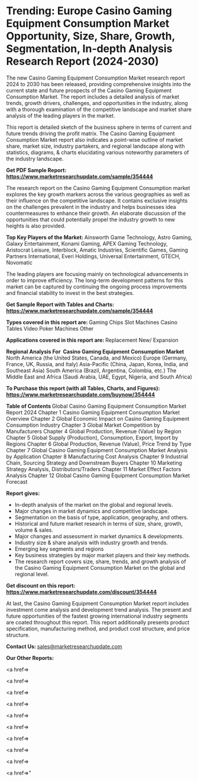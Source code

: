 # Trending: Europe Casino Gaming Equipment Consumption Market Opportunity, Size, Share, Growth, Segmentation, In-depth Analysis Research Report (2024-2030)

The new Casino Gaming Equipment Consumption Market research report 2024 to 2030 has been released, providing comprehensive insights into the current state and future prospects of the Casino Gaming Equipment Consumption Market. The report includes a detailed analysis of market trends, growth drivers, challenges, and opportunities in the industry, along with a thorough examination of the competitive landscape and market share analysis of the leading players in the market.

This report is detailed sketch of the business sphere in terms of current and future trends driving the profit matrix. The Casino Gaming Equipment Consumption Market report also indicates a point-wise outline of market share, market size, industry partakers, and regional landscape along with statistics, diagrams, &amp; charts elucidating various noteworthy parameters of the industry landscape.

<strong><b>Get PDF Sample Report: <a href=https://www.marketresearchupdate.com/sample/354444>https://www.marketresearchupdate.com/sample/354444</a></b></strong>

The research report on the Casino Gaming Equipment Consumption market explores the key growth markers across the various geographies as well as their influence on the competitive landscape. It contains exclusive insights on the challenges prevalent in the industry and helps businesses idea countermeasures to enhance their growth. An elaborate discussion of the opportunities that could potentially propel the industry growth to new heights is also provided.

<strong><b>Top Key Players of the Market:
</b></strong>Ainsworth Game Technology, Astro Gaming, Galaxy Entertainment, Konami Gaming, APEX Gaming Technology, Aristocrat Leisure, Interblock, Amatic Industries, Scientific Games, Gaming Partners International, Everi Holdings, Universal Entertainment, GTECH, Novomatic<strong><b>
</b></strong>

The leading players are focusing mainly on technological advancements in order to improve efficiency. The long-term development patterns for this market can be captured by continuing the ongoing process improvements and financial stability to invest in the best strategies.

<strong><b>Get Sample Report with Tables and Charts: <a href=https://www.marketresearchupdate.com/sample/354444>https://www.marketresearchupdate.com/sample/354444</a></b></strong>

<strong><b>Types covered in this report are:
</b></strong>Gaming Chips
Slot Machines
Casino Tables
Video Poker Machines
Other<strong><b>
</b></strong>

<strong><b>Applications covered in this report are:
</b></strong>Replacement
New/ Expansion<strong><b>
</b></strong>

<strong><b>Regional Analysis For  Casino Gaming Equipment Consumption Market</b></strong><strong><b>
</b></strong>North America (the United States, Canada, and Mexico)
Europe (Germany, France, UK, Russia, and Italy)
Asia-Pacific (China, Japan, Korea, India, and Southeast Asia)
South America (Brazil, Argentina, Colombia, etc.)
The Middle East and Africa (Saudi Arabia, UAE, Egypt, Nigeria, and South Africa)

<strong><b>To Purchase this report (with all Tables, Charts, and Figures): <a href=https://www.marketresearchupdate.com/buynow/354444>https://www.marketresearchupdate.com/buynow/354444</a></b></strong>

<strong><b>Table of Contents</b></strong><strong><b>
</b></strong>Global Casino Gaming Equipment Consumption Market Report 2024
Chapter 1 Casino Gaming Equipment Consumption Market Overview
Chapter 2 Global Economic Impact on Casino Gaming Equipment Consumption Industry
Chapter 3 Global Market Competition by Manufacturers
Chapter 4 Global Production, Revenue (Value) by Region
Chapter 5 Global Supply (Production), Consumption, Export, Import by Regions
Chapter 6 Global Production, Revenue (Value), Price Trend by Type
Chapter 7 Global Casino Gaming Equipment Consumption Market Analysis by Application
Chapter 8 Manufacturing Cost Analysis
Chapter 9 Industrial Chain, Sourcing Strategy and Downstream Buyers
Chapter 10 Marketing Strategy Analysis, Distributors/Traders
Chapter 11 Market Effect Factors Analysis
Chapter 12 Global Casino Gaming Equipment Consumption Market Forecast

<strong><b>Report gives:</b></strong>

- In-depth analysis of the market on the global and regional levels.
- Major changes in market dynamics and competitive landscape.
- Segmentation on the basis of type, application, geography, and others.
- Historical and future market research in terms of size, share, growth, volume &amp; sales.
- Major changes and assessment in market dynamics &amp; developments.
- Industry size &amp; share analysis with industry growth and trends.
- Emerging key segments and regions
- Key business strategies by major market players and their key methods.
- The research report covers size, share, trends, and growth analysis of the Casino Gaming Equipment Consumption Market on the global and regional level.

<strong><b>Get discount on this report: <a href=https://www.marketresearchupdate.com/discount/354444>https://www.marketresearchupdate.com/discount/354444</a></b></strong>

At last, the Casino Gaming Equipment Consumption Market report includes investment come analysis and development trend analysis. The present and future opportunities of the fastest growing international industry segments are coated throughout this report. This report additionally presents product specification, manufacturing method, and product cost structure, and price structure.

<strong><b>Contact Us:
</b></strong>sales@marketresearchupdate.com

<strong>Our Other Reports:</strong>

<a href=></a>

<a href=></a>

<a href=></a>

<a href=></a>

<a href=></a>

<a href=></a>

<a href=></a>

<a href=></a>

<a href=></a>

<a href=></a>"
